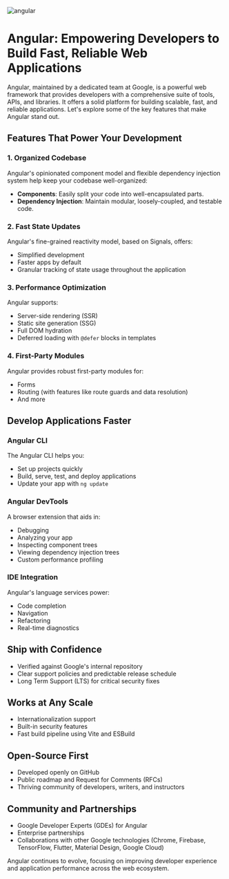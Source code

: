 ![angular]()
# Angular: Empowering Developers to Build Fast, Reliable Web Applications

Angular, maintained by a dedicated team at Google, is a powerful web framework that provides developers with a comprehensive suite of tools, APIs, and libraries. It offers a solid platform for building scalable, fast, and reliable applications. Let's explore some of the key features that make Angular stand out.

## Features That Power Your Development

### 1. Organized Codebase

Angular's opinionated component model and flexible dependency injection system help keep your codebase well-organized:

- **Components**: Easily split your code into well-encapsulated parts.
- **Dependency Injection**: Maintain modular, loosely-coupled, and testable code.

### 2. Fast State Updates

Angular's fine-grained reactivity model, based on Signals, offers:

- Simplified development
- Faster apps by default
- Granular tracking of state usage throughout the application

### 3. Performance Optimization

Angular supports:

- Server-side rendering (SSR)
- Static site generation (SSG)
- Full DOM hydration
- Deferred loading with `@defer` blocks in templates

### 4. First-Party Modules

Angular provides robust first-party modules for:

- Forms
- Routing (with features like route guards and data resolution)
- And more

## Develop Applications Faster

### Angular CLI

The Angular CLI helps you:

- Set up projects quickly
- Build, serve, test, and deploy applications
- Update your app with `ng update`

### Angular DevTools

A browser extension that aids in:

- Debugging
- Analyzing your app
- Inspecting component trees
- Viewing dependency injection trees
- Custom performance profiling

### IDE Integration

Angular's language services power:

- Code completion
- Navigation
- Refactoring
- Real-time diagnostics

## Ship with Confidence

- Verified against Google's internal repository
- Clear support policies and predictable release schedule
- Long Term Support (LTS) for critical security fixes

## Works at Any Scale

- Internationalization support
- Built-in security features
- Fast build pipeline using Vite and ESBuild

## Open-Source First

- Developed openly on GitHub
- Public roadmap and Request for Comments (RFCs)
- Thriving community of developers, writers, and instructors

## Community and Partnerships

- Google Developer Experts (GDEs) for Angular
- Enterprise partnerships
- Collaborations with other Google technologies (Chrome, Firebase, TensorFlow, Flutter, Material Design, Google Cloud)

Angular continues to evolve, focusing on improving developer experience and application performance across the web ecosystem.
